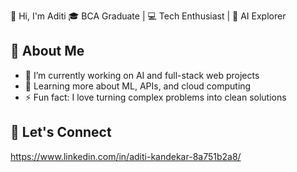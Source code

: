  👋 Hi, I'm Aditi
 🎓 BCA Graduate | 💻 Tech Enthusiast | 🤖 AI Explorer

## 🚀 About Me
- 🔭 I’m currently working on AI and full-stack web projects
- 🌱 Learning more about ML, APIs, and cloud computing
- ⚡ Fun fact: I love turning complex problems into clean solutions


## 🔗 Let's Connect
https://www.linkedin.com/in/aditi-kandekar-8a751b2a8/


